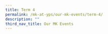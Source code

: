 ```yaml
---
title: Term 4
permalink: /mk-at-yps/our-mk-events/term-4/
description: ""
third_nav_title: Our MK Events
---
```

